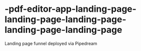 # -pdf-editor-app-landing-page-landing-page-landing-page-landing-page-landing-page
Landing page funnel deployed via Pipedream

